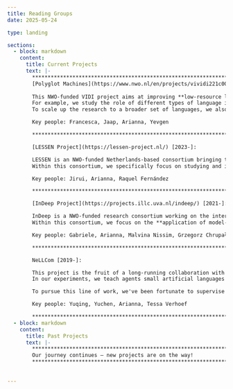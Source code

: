 ```yaml
---
title: Reading Groups
date: 2025-05-24

type: landing

sections:
  - block: markdown
    content:
      title: Current Projects
      text: |-
        **********************************************************************************        
        [Polyglot Machines](https://www.nwo.nl/en/projects/vividi221c009) [2024-]:
        
        This NWO-funded VIDI project aims at improving **low-resource language modeling**, taking **inspiration from child language acquisition insights**.
        For example, we study the role of different types of language inputs on the morpho-syntactic abilities acquired by the models. Key research questions include: Does training on child-directed language speed up the language learning process compared to training on adult-directed language (such as Wikipedia articles)? Which properties of child-directed language enable efficient learning in humans vs. machines?
        To scale up the research to a broader set of languages, we also develop new grammatical evaluation benchmarks in a cross-lingual or language-specific way, as well as collecting developmentally plausible LM training datasets in non-English languages.

        Key people: Francesca, Jaap, Arianna, Yevgen

        **********************************************************************************

        [LESSEN Project](https://lessen-project.nl/) [2023-]:

        LESSEN is an NWO-funded Netherlands-based consortium bringing together academic and industrial partners working on **safe and efficient chat-based AI assistants**, with a focus on low-resource (retail) domains. Example partners are Albert Heijn, bol.com or KPN (Dutch telecommunication company), all of which handle large amounts of user requests daily through chatbots.
        Within this consortium, we specifically focus on studying and improving LLMs' abilities to **answer user requests accurately and consistently across different languages**, for instance by using Retrieval-Augmented Generation techniques and inspecting model internals to attribute model answers to a specific textual source.

        Key people: Jirui, Arianna, Raquel Fernández

        **********************************************************************************

        [InDeep Project](https://projects.illc.uva.nl/indeep/) [2021-]:

        InDeep is a NWO-funded research consortium working on the interpretability of deep learning models of text, language, speech and music.
        Within this consortium, we focus on the **application of model-internal analysis techniques to LLM generation tasks**, such as **machine translation** and RAG-based question answering. We aim at bridging the gap betweem scientific advances and user needs by developing toolkits that **facilitate access to advanced interpretability techniques** (e.g. InSeq, MIRAGE) and by conducting **user studies with professional translators**.

        Key people: Gabriele, Arianna, Malvina Nissim, Grzegorz Chrupała

        **********************************************************************************

        NeLLCom [2019-]:

        This project is the fruit of a long-running collaboration with **language evolution** expert Tessa Verhoef. Our goal is to use **neural network-based agents to simulate and study the emergence of universal language properties**, such as the trade-off between word order and case marking as alternative strategies to convey argument roles. For this purpose, we have developed a Neural-agent Language Learning and Communication framework (NeLLCom) that combines supervised learning with reinforcement learning in a meaning reconstruction game. 
        In our experiments, we teach agents small artificial languages that were designed by cognitive scientists for use in experiments with human participants. We then let agents communicate with each other and study how their language changes in comparison to what has been observed in humans.

        To pursue this line of work, we've been fortunate to supervise two PhD students funded by the China Scholarship Council: Yuchen Lian and Yuqing Zhang.

        Key people: Yuqing, Yuchen, Arianna, Tessa Verhoef 

        **********************************************************************************
  - block: markdown
    content:
      title: Past Projects
      text: |-
        **********************************************************************************        
        Our journey continues — new projects are on the way!
        **********************************************************************************
        
 
---
```

